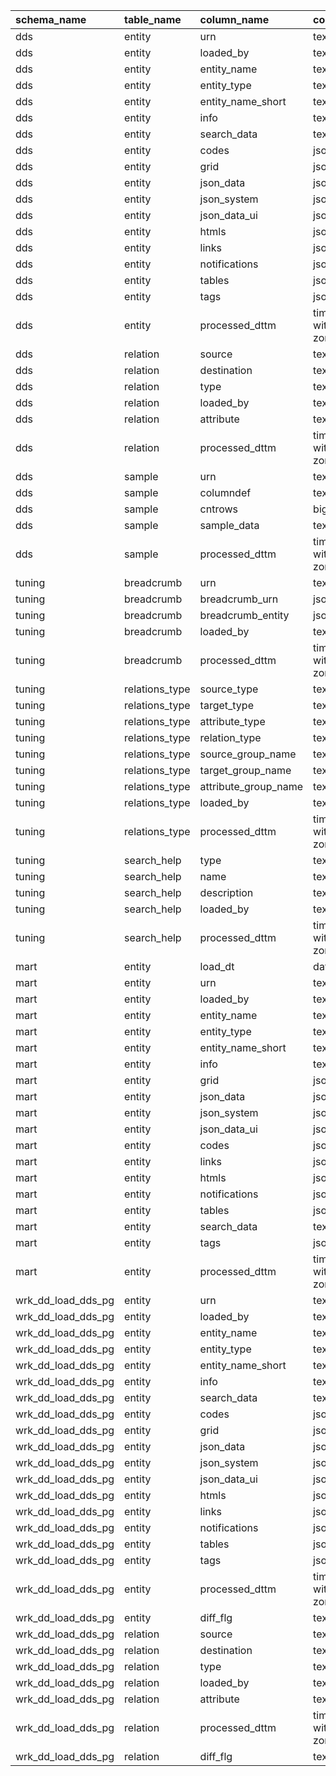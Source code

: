| schema_name        | table_name     | column_name          | column_type                 |   ordinal_position |
|:-------------------|:---------------|:---------------------|:----------------------------|-------------------:|
| dds                | entity         | urn                  | text                        |                  1 |
| dds                | entity         | loaded_by            | text                        |                  2 |
| dds                | entity         | entity_name          | text                        |                  3 |
| dds                | entity         | entity_type          | text                        |                  4 |
| dds                | entity         | entity_name_short    | text                        |                  5 |
| dds                | entity         | info                 | text                        |                  6 |
| dds                | entity         | search_data          | text                        |                  7 |
| dds                | entity         | codes                | jsonb                       |                  8 |
| dds                | entity         | grid                 | jsonb                       |                  9 |
| dds                | entity         | json_data            | jsonb                       |                 10 |
| dds                | entity         | json_system          | jsonb                       |                 11 |
| dds                | entity         | json_data_ui         | jsonb                       |                 12 |
| dds                | entity         | htmls                | jsonb                       |                 13 |
| dds                | entity         | links                | jsonb                       |                 14 |
| dds                | entity         | notifications        | jsonb                       |                 15 |
| dds                | entity         | tables               | jsonb                       |                 16 |
| dds                | entity         | tags                 | jsonb                       |                 17 |
| dds                | entity         | processed_dttm       | timestamp without time zone |                 18 |
| dds                | relation       | source               | text                        |                  1 |
| dds                | relation       | destination          | text                        |                  2 |
| dds                | relation       | type                 | text                        |                  3 |
| dds                | relation       | loaded_by            | text                        |                  4 |
| dds                | relation       | attribute            | text                        |                  5 |
| dds                | relation       | processed_dttm       | timestamp without time zone |                  6 |
| dds                | sample         | urn                  | text                        |                  1 |
| dds                | sample         | columndef            | text                        |                  2 |
| dds                | sample         | cntrows              | bigint                      |                  3 |
| dds                | sample         | sample_data          | text                        |                  4 |
| dds                | sample         | processed_dttm       | timestamp without time zone |                  5 |
| tuning             | breadcrumb     | urn                  | text                        |                  1 |
| tuning             | breadcrumb     | breadcrumb_urn       | jsonb                       |                  2 |
| tuning             | breadcrumb     | breadcrumb_entity    | jsonb                       |                  3 |
| tuning             | breadcrumb     | loaded_by            | text                        |                  4 |
| tuning             | breadcrumb     | processed_dttm       | timestamp without time zone |                  5 |
| tuning             | relations_type | source_type          | text                        |                  1 |
| tuning             | relations_type | target_type          | text                        |                  2 |
| tuning             | relations_type | attribute_type       | text                        |                  3 |
| tuning             | relations_type | relation_type        | text                        |                  4 |
| tuning             | relations_type | source_group_name    | text                        |                  5 |
| tuning             | relations_type | target_group_name    | text                        |                  6 |
| tuning             | relations_type | attribute_group_name | text                        |                  7 |
| tuning             | relations_type | loaded_by            | text                        |                  8 |
| tuning             | relations_type | processed_dttm       | timestamp without time zone |                  9 |
| tuning             | search_help    | type                 | text                        |                  1 |
| tuning             | search_help    | name                 | text                        |                  2 |
| tuning             | search_help    | description          | text                        |                  3 |
| tuning             | search_help    | loaded_by            | text                        |                  4 |
| tuning             | search_help    | processed_dttm       | timestamp without time zone |                  5 |
| mart               | entity         | load_dt              | date                        |                  1 |
| mart               | entity         | urn                  | text                        |                  2 |
| mart               | entity         | loaded_by            | text                        |                  3 |
| mart               | entity         | entity_name          | text                        |                  4 |
| mart               | entity         | entity_type          | text                        |                  5 |
| mart               | entity         | entity_name_short    | text                        |                  6 |
| mart               | entity         | info                 | text                        |                  7 |
| mart               | entity         | grid                 | jsonb                       |                  8 |
| mart               | entity         | json_data            | jsonb                       |                  9 |
| mart               | entity         | json_system          | jsonb                       |                 10 |
| mart               | entity         | json_data_ui         | jsonb                       |                 11 |
| mart               | entity         | codes                | jsonb                       |                 12 |
| mart               | entity         | links                | jsonb                       |                 13 |
| mart               | entity         | htmls                | jsonb                       |                 14 |
| mart               | entity         | notifications        | jsonb                       |                 15 |
| mart               | entity         | tables               | jsonb                       |                 16 |
| mart               | entity         | search_data          | text                        |                 17 |
| mart               | entity         | tags                 | jsonb                       |                 18 |
| mart               | entity         | processed_dttm       | timestamp without time zone |                 19 |
| wrk_dd_load_dds_pg | entity         | urn                  | text                        |                  1 |
| wrk_dd_load_dds_pg | entity         | loaded_by            | text                        |                  2 |
| wrk_dd_load_dds_pg | entity         | entity_name          | text                        |                  3 |
| wrk_dd_load_dds_pg | entity         | entity_type          | text                        |                  4 |
| wrk_dd_load_dds_pg | entity         | entity_name_short    | text                        |                  5 |
| wrk_dd_load_dds_pg | entity         | info                 | text                        |                  6 |
| wrk_dd_load_dds_pg | entity         | search_data          | text                        |                  7 |
| wrk_dd_load_dds_pg | entity         | codes                | jsonb                       |                  8 |
| wrk_dd_load_dds_pg | entity         | grid                 | jsonb                       |                  9 |
| wrk_dd_load_dds_pg | entity         | json_data            | jsonb                       |                 10 |
| wrk_dd_load_dds_pg | entity         | json_system          | jsonb                       |                 11 |
| wrk_dd_load_dds_pg | entity         | json_data_ui         | jsonb                       |                 12 |
| wrk_dd_load_dds_pg | entity         | htmls                | jsonb                       |                 13 |
| wrk_dd_load_dds_pg | entity         | links                | jsonb                       |                 14 |
| wrk_dd_load_dds_pg | entity         | notifications        | jsonb                       |                 15 |
| wrk_dd_load_dds_pg | entity         | tables               | jsonb                       |                 16 |
| wrk_dd_load_dds_pg | entity         | tags                 | jsonb                       |                 17 |
| wrk_dd_load_dds_pg | entity         | processed_dttm       | timestamp without time zone |                 18 |
| wrk_dd_load_dds_pg | entity         | diff_flg             | text                        |                 19 |
| wrk_dd_load_dds_pg | relation       | source               | text                        |                  1 |
| wrk_dd_load_dds_pg | relation       | destination          | text                        |                  2 |
| wrk_dd_load_dds_pg | relation       | type                 | text                        |                  3 |
| wrk_dd_load_dds_pg | relation       | loaded_by            | text                        |                  4 |
| wrk_dd_load_dds_pg | relation       | attribute            | text                        |                  5 |
| wrk_dd_load_dds_pg | relation       | processed_dttm       | timestamp without time zone |                  6 |
| wrk_dd_load_dds_pg | relation       | diff_flg             | text                        |                  7 |
